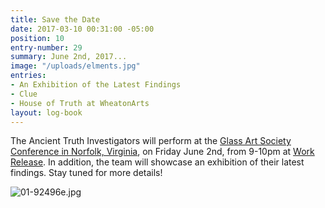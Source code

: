 ```yaml
---
title: Save the Date
date: 2017-03-10 00:31:00 -05:00
position: 10
entry-number: 29
summary: June 2nd, 2017...
image: "/uploads/elments.jpg"
entries:
- An Exhibition of the Latest Findings
- Clue
- House of Truth at WheatonArts
layout: log-book
---
```


The Ancient Truth Investigators will perform at the [Glass Art Society Conference in Norfolk, Virginia](https://www.glassart.org/2017travelvenuesattractions.html), on Friday June 2nd, from 9-10pm at [Work Release](http://workreleasenorfolk.com/). In addition, the team will showcase an exhibition of their latest findings. Stay tuned for more details!

![01-92496e.jpg](/uploads/01-92496e.jpg)